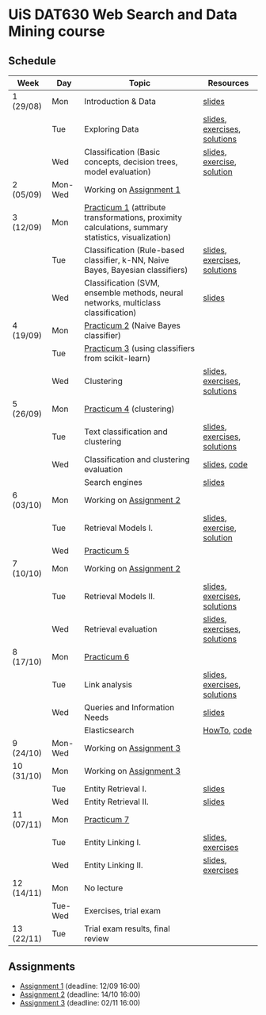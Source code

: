 # UiS DAT630 Web Search and Data Mining course

## Schedule

| Week | Day | Topic | Resources |
| --- | --- | --- | --- |
| 1 (29/08) | Mon | Introduction & Data | [slides](https://speakerdeck.com/kbalog/dat630-introduction-and-data) |
|   | Tue | Exploring Data | [slides](https://speakerdeck.com/kbalog/dat630-exploring-data), [exercises](exercises/20160830.pdf), [solutions](exercises/20160830-sol.pdf) |
| | Wed | Classification (Basic concepts, decision trees, model evaluation) | [slides](https://speakerdeck.com/kbalog/dat630-classification), [exercise](exercises/20160831.pdf), [solution](exercises/20160831-sol.pdf) |
| 2 (05/09) | Mon-Wed | Working on [Assignment 1](assignment-1/) |  |
| 3 (12/09) | Mon | [Practicum 1](practicum-1/) (attribute transformations, proximity calculations, summary statistics, visualization) | |
| | Tue | Classification (Rule-based classifier, k-NN, Naive Bayes, Bayesian classifiers) | [slides](https://speakerdeck.com/kbalog/dat630-classification-2), [exercises](exercises/20160913.pdf), [solutions](exercises/20160913-sol.pdf) |
| | Wed | Classification (SVM, ensemble methods, neural networks, multiclass classification) | [slides](https://speakerdeck.com/kbalog/dat630-classification-3) |
| 4 (19/09) | Mon | [Practicum 2](practicum-2/) (Naive Bayes classifier) | |
|  | Tue | [Practicum 3](practicum-3/) (using classifiers from scikit-learn) | |
|  | Wed | Clustering | [slides](https://speakerdeck.com/kbalog/dat630-clustering), [exercises](exercises/20160921.pdf), [solutions](exercises/20160921-sol.pdf) |
| 5 (26/09) | Mon | [Practicum 4](practicum-4/) (clustering) | |
|  | Tue | Text classification and clustering | [slides](https://speakerdeck.com/kbalog/dat630-text-classification-and-clustering), [exercises](exercises/20160927.pdf), [solutions](exercises/20160927-sol.pdf) |
|  | Wed | Classification and clustering evaluation | [slides](https://speakerdeck.com/kbalog/dat630-classification-and-clustering-evaluation), [code](code/classification_eval.ipynb) |
|  |  | Search engines | [slides](https://speakerdeck.com/kbalog/dat630-search-engines) |
| 6 (03/10) | Mon | Working on [Assignment 2](assignment-2/) | |
|  | Tue | Retrieval Models I. | [slides](https://speakerdeck.com/kbalog/dat630-retrieval-models-i), [exercise](exercises/20161004.pdf), [solution](exercises/20161004-sol.pdf) |
|  | Wed | [Practicum 5](practicum-5/) | |
| 7 (10/10) | Mon | Working on [Assignment 2](assignment-2/) | |
|  | Tue | Retrieval Models II. | [slides](https://speakerdeck.com/kbalog/dat630-retrieval-models-ii), [exercises](exercises/20161011.pdf), [solutions](exercises/20161011-sol.pdf) |
|  | Wed | Retrieval evaluation | [slides](https://speakerdeck.com/kbalog/dat630-retrieval-evaluation), [exercises](exercises/20161012.pdf), [solutions](exercises/20161012-sol.pdf) |
| 8 (17/10) | Mon | [Practicum 6](practicum-6/) | |
|  | Tue | Link analysis | [slides](https://speakerdeck.com/kbalog/dat630-link-analysis), [exercises](exercises/20161018.pdf), [solutions](exercises/20161018.xlsx) |
|  | Wed | Queries and Information Needs | [slides](https://speakerdeck.com/kbalog/dat630-queries-and-information-needs) |
| | | Elasticsearch | [HowTo](Elasticsearch.md), [code](code/elasticsearch.ipynb) |
| 9 (24/10) | Mon-Wed | Working on [Assignment 3](assignment-3/) | |
| 10 (31/10) | Mon | Working on [Assignment 3](assignment-3/) | |
|  | Tue | Entity Retrieval I. | [slides](https://speakerdeck.com/kbalog/dat630-entity-retrieval-i) |
|  | Wed | Entity Retrieval II. | [slides](https://speakerdeck.com/kbalog/dat630-entity-retrieval-ii) |
| 11 (07/11) | Mon | [Practicum 7](practicum-7/) | |
|  | Tue | Entity Linking I. | [slides](https://speakerdeck.com/kbalog/dat630-entity-linking-i), [exercises](exercises/20161108.pdf) |
|  | Wed | Entity Linking II. | [slides](https://speakerdeck.com/kbalog/dat630-entity-linking-ii), [exercises](exercises/20161109.pdf) |
| 12 (14/11) | Mon | No lecture | |
|  | Tue-Wed | Exercises, trial exam | |
| 13 (22/11) | Tue | Trial exam results, final review |  |


## Assignments

  * [Assignment 1](assignment-1/) (deadline: 12/09 16:00)
  * [Assignment 2](assignment-2/) (deadline: 14/10 16:00)
  * [Assignment 3](assignment-3/) (deadline: 02/11 16:00)
